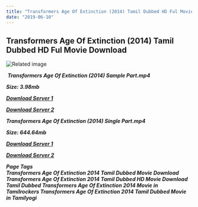 ```yaml
---
title: "Transformers Age Of Extinction (2014) Tamil Dubbed HD Ful Movie Download"
date: "2019-06-10"
---
```


## Transformers Age Of Extinction (2014) Tamil Dubbed HD Ful Movie Download

![Related image](https://stateofmind13.files.wordpress.com/2011/06/transformers-dark-of-the-moon-poster.jpg) 

 _**Transformers Age Of Extinction (2014) Sample Part.mp4**_

_**Size: 3.98mb**_

[_**Download Server 1**_](http://du.wetransfer.vip/files/Tamil{c159298fb141cbadc7232f68964181f47c3dba5abf1fc31c2462b14f0846cd70}20Dubbed{c159298fb141cbadc7232f68964181f47c3dba5abf1fc31c2462b14f0846cd70}20Movies/Tamil{c159298fb141cbadc7232f68964181f47c3dba5abf1fc31c2462b14f0846cd70}20Dubbed{c159298fb141cbadc7232f68964181f47c3dba5abf1fc31c2462b14f0846cd70}20Collections/Transformers{c159298fb141cbadc7232f68964181f47c3dba5abf1fc31c2462b14f0846cd70}20Quadrilogy{c159298fb141cbadc7232f68964181f47c3dba5abf1fc31c2462b14f0846cd70}20Collections/Transformers{c159298fb141cbadc7232f68964181f47c3dba5abf1fc31c2462b14f0846cd70}20Age{c159298fb141cbadc7232f68964181f47c3dba5abf1fc31c2462b14f0846cd70}20Of{c159298fb141cbadc7232f68964181f47c3dba5abf1fc31c2462b14f0846cd70}20Extinction{c159298fb141cbadc7232f68964181f47c3dba5abf1fc31c2462b14f0846cd70}20(2014)/Transformers{c159298fb141cbadc7232f68964181f47c3dba5abf1fc31c2462b14f0846cd70}20Age{c159298fb141cbadc7232f68964181f47c3dba5abf1fc31c2462b14f0846cd70}20Of{c159298fb141cbadc7232f68964181f47c3dba5abf1fc31c2462b14f0846cd70}20Extinction{c159298fb141cbadc7232f68964181f47c3dba5abf1fc31c2462b14f0846cd70}20(2014){c159298fb141cbadc7232f68964181f47c3dba5abf1fc31c2462b14f0846cd70}20Sample{c159298fb141cbadc7232f68964181f47c3dba5abf1fc31c2462b14f0846cd70}20HD.mp4)

[_**Download Server 2**_](http://du.wetransfer.vip/files/Tamil{c159298fb141cbadc7232f68964181f47c3dba5abf1fc31c2462b14f0846cd70}20Dubbed{c159298fb141cbadc7232f68964181f47c3dba5abf1fc31c2462b14f0846cd70}20Movies/Tamil{c159298fb141cbadc7232f68964181f47c3dba5abf1fc31c2462b14f0846cd70}20Dubbed{c159298fb141cbadc7232f68964181f47c3dba5abf1fc31c2462b14f0846cd70}20Collections/Transformers{c159298fb141cbadc7232f68964181f47c3dba5abf1fc31c2462b14f0846cd70}20Quadrilogy{c159298fb141cbadc7232f68964181f47c3dba5abf1fc31c2462b14f0846cd70}20Collections/Transformers{c159298fb141cbadc7232f68964181f47c3dba5abf1fc31c2462b14f0846cd70}20Age{c159298fb141cbadc7232f68964181f47c3dba5abf1fc31c2462b14f0846cd70}20Of{c159298fb141cbadc7232f68964181f47c3dba5abf1fc31c2462b14f0846cd70}20Extinction{c159298fb141cbadc7232f68964181f47c3dba5abf1fc31c2462b14f0846cd70}20(2014)/Transformers{c159298fb141cbadc7232f68964181f47c3dba5abf1fc31c2462b14f0846cd70}20Age{c159298fb141cbadc7232f68964181f47c3dba5abf1fc31c2462b14f0846cd70}20Of{c159298fb141cbadc7232f68964181f47c3dba5abf1fc31c2462b14f0846cd70}20Extinction{c159298fb141cbadc7232f68964181f47c3dba5abf1fc31c2462b14f0846cd70}20(2014){c159298fb141cbadc7232f68964181f47c3dba5abf1fc31c2462b14f0846cd70}20Sample{c159298fb141cbadc7232f68964181f47c3dba5abf1fc31c2462b14f0846cd70}20HD.mp4)

_**Transformers Age Of Extinction (2014) Single Part.mp4**_

_**Size: 644.64mb**_

[_**Download Server 1**_](http://du.wetransfer.vip/files/Tamil{c159298fb141cbadc7232f68964181f47c3dba5abf1fc31c2462b14f0846cd70}20Dubbed{c159298fb141cbadc7232f68964181f47c3dba5abf1fc31c2462b14f0846cd70}20Movies/Tamil{c159298fb141cbadc7232f68964181f47c3dba5abf1fc31c2462b14f0846cd70}20Dubbed{c159298fb141cbadc7232f68964181f47c3dba5abf1fc31c2462b14f0846cd70}20Collections/Transformers{c159298fb141cbadc7232f68964181f47c3dba5abf1fc31c2462b14f0846cd70}20Quadrilogy{c159298fb141cbadc7232f68964181f47c3dba5abf1fc31c2462b14f0846cd70}20Collections/Transformers{c159298fb141cbadc7232f68964181f47c3dba5abf1fc31c2462b14f0846cd70}20Age{c159298fb141cbadc7232f68964181f47c3dba5abf1fc31c2462b14f0846cd70}20Of{c159298fb141cbadc7232f68964181f47c3dba5abf1fc31c2462b14f0846cd70}20Extinction{c159298fb141cbadc7232f68964181f47c3dba5abf1fc31c2462b14f0846cd70}20(2014)/Transformers{c159298fb141cbadc7232f68964181f47c3dba5abf1fc31c2462b14f0846cd70}20Age{c159298fb141cbadc7232f68964181f47c3dba5abf1fc31c2462b14f0846cd70}20Of{c159298fb141cbadc7232f68964181f47c3dba5abf1fc31c2462b14f0846cd70}20Extinction{c159298fb141cbadc7232f68964181f47c3dba5abf1fc31c2462b14f0846cd70}20(2014){c159298fb141cbadc7232f68964181f47c3dba5abf1fc31c2462b14f0846cd70}20Single{c159298fb141cbadc7232f68964181f47c3dba5abf1fc31c2462b14f0846cd70}20Part{c159298fb141cbadc7232f68964181f47c3dba5abf1fc31c2462b14f0846cd70}20HD.mp4)

[_**Download Server 2**_](http://du.wetransfer.vip/files/Tamil{c159298fb141cbadc7232f68964181f47c3dba5abf1fc31c2462b14f0846cd70}20Dubbed{c159298fb141cbadc7232f68964181f47c3dba5abf1fc31c2462b14f0846cd70}20Movies/Tamil{c159298fb141cbadc7232f68964181f47c3dba5abf1fc31c2462b14f0846cd70}20Dubbed{c159298fb141cbadc7232f68964181f47c3dba5abf1fc31c2462b14f0846cd70}20Collections/Transformers{c159298fb141cbadc7232f68964181f47c3dba5abf1fc31c2462b14f0846cd70}20Quadrilogy{c159298fb141cbadc7232f68964181f47c3dba5abf1fc31c2462b14f0846cd70}20Collections/Transformers{c159298fb141cbadc7232f68964181f47c3dba5abf1fc31c2462b14f0846cd70}20Age{c159298fb141cbadc7232f68964181f47c3dba5abf1fc31c2462b14f0846cd70}20Of{c159298fb141cbadc7232f68964181f47c3dba5abf1fc31c2462b14f0846cd70}20Extinction{c159298fb141cbadc7232f68964181f47c3dba5abf1fc31c2462b14f0846cd70}20(2014)/Transformers{c159298fb141cbadc7232f68964181f47c3dba5abf1fc31c2462b14f0846cd70}20Age{c159298fb141cbadc7232f68964181f47c3dba5abf1fc31c2462b14f0846cd70}20Of{c159298fb141cbadc7232f68964181f47c3dba5abf1fc31c2462b14f0846cd70}20Extinction{c159298fb141cbadc7232f68964181f47c3dba5abf1fc31c2462b14f0846cd70}20(2014){c159298fb141cbadc7232f68964181f47c3dba5abf1fc31c2462b14f0846cd70}20Single{c159298fb141cbadc7232f68964181f47c3dba5abf1fc31c2462b14f0846cd70}20Part{c159298fb141cbadc7232f68964181f47c3dba5abf1fc31c2462b14f0846cd70}20HD.mp4)

_**Page Tags  
Transformers Age Of Extinction 2014 Tamil Dubbed Movie Download Transformers Age Of Extinction 2014 Tamil Dubbed HD Movie Download Tamil Dubbed Transformers Age Of Extinction 2014 Movie in Tamilrockers Transformers Age Of Extinction 2014 Tamil Dubbed Movie in Tamilyogi**_
